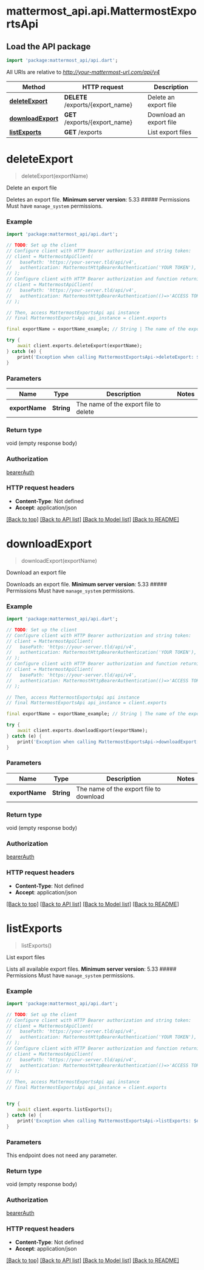 # mattermost_api.api.MattermostExportsApi

## Load the API package
```dart
import 'package:mattermost_api/api.dart';
```

All URIs are relative to *http://your-mattermost-url.com/api/v4*

Method | HTTP request | Description
------------- | ------------- | -------------
[**deleteExport**](MattermostExportsApi.md#deleteexport) | **DELETE** /exports/{export_name} | Delete an export file
[**downloadExport**](MattermostExportsApi.md#downloadexport) | **GET** /exports/{export_name} | Download an export file
[**listExports**](MattermostExportsApi.md#listexports) | **GET** /exports | List export files


# **deleteExport**
> deleteExport(exportName)

Delete an export file

Deletes an export file.   __Minimum server version__: 5.33  ##### Permissions  Must have `manage_system` permissions. 

### Example
```dart
import 'package:mattermost_api/api.dart';

// TODO: Set up the client
// Configure client with HTTP Bearer authorization and string token:
// client = MattermostApiClient(
//   basePath: 'https://your-server.tld/api/v4',
//   authentication: MattermostHttpBearerAuthentication('YOUR TOKEN'),
// );
// Configure client with HTTP Bearer authorization and function returning a string:
// client = MattermostApiClient(
//   basePath: 'https://your-server.tld/api/v4',
//   authentication: MattermostHttpBearerAuthentication(()=>'ACCESS TOKEN FROM FUNCTION'),
// );

// Then, access MattermostExportsApi api instance
// final MattermostExportsApi api_instance = client.exports

final exportName = exportName_example; // String | The name of the export file to delete

try {
    await client.exports.deleteExport(exportName);
} catch (e) {
    print('Exception when calling MattermostExportsApi->deleteExport: $e\n');
}
```

### Parameters

Name | Type | Description  | Notes
------------- | ------------- | ------------- | -------------
 **exportName** | **String**| The name of the export file to delete | 

### Return type

void (empty response body)

### Authorization

[bearerAuth](../GENERATED_README.md#bearerAuth)

### HTTP request headers

 - **Content-Type**: Not defined
 - **Accept**: application/json

[[Back to top]](#) [[Back to API list]](../GENERATED_README.md#documentation-for-api-endpoints) [[Back to Model list]](../GENERATED_README.md#documentation-for-models) [[Back to README]](../GENERATED_README.md)

# **downloadExport**
> downloadExport(exportName)

Download an export file

Downloads an export file.   __Minimum server version__: 5.33  ##### Permissions  Must have `manage_system` permissions. 

### Example
```dart
import 'package:mattermost_api/api.dart';

// TODO: Set up the client
// Configure client with HTTP Bearer authorization and string token:
// client = MattermostApiClient(
//   basePath: 'https://your-server.tld/api/v4',
//   authentication: MattermostHttpBearerAuthentication('YOUR TOKEN'),
// );
// Configure client with HTTP Bearer authorization and function returning a string:
// client = MattermostApiClient(
//   basePath: 'https://your-server.tld/api/v4',
//   authentication: MattermostHttpBearerAuthentication(()=>'ACCESS TOKEN FROM FUNCTION'),
// );

// Then, access MattermostExportsApi api instance
// final MattermostExportsApi api_instance = client.exports

final exportName = exportName_example; // String | The name of the export file to download

try {
    await client.exports.downloadExport(exportName);
} catch (e) {
    print('Exception when calling MattermostExportsApi->downloadExport: $e\n');
}
```

### Parameters

Name | Type | Description  | Notes
------------- | ------------- | ------------- | -------------
 **exportName** | **String**| The name of the export file to download | 

### Return type

void (empty response body)

### Authorization

[bearerAuth](../GENERATED_README.md#bearerAuth)

### HTTP request headers

 - **Content-Type**: Not defined
 - **Accept**: application/json

[[Back to top]](#) [[Back to API list]](../GENERATED_README.md#documentation-for-api-endpoints) [[Back to Model list]](../GENERATED_README.md#documentation-for-models) [[Back to README]](../GENERATED_README.md)

# **listExports**
> listExports()

List export files

Lists all available export files. __Minimum server version__: 5.33 ##### Permissions Must have `manage_system` permissions. 

### Example
```dart
import 'package:mattermost_api/api.dart';

// TODO: Set up the client
// Configure client with HTTP Bearer authorization and string token:
// client = MattermostApiClient(
//   basePath: 'https://your-server.tld/api/v4',
//   authentication: MattermostHttpBearerAuthentication('YOUR TOKEN'),
// );
// Configure client with HTTP Bearer authorization and function returning a string:
// client = MattermostApiClient(
//   basePath: 'https://your-server.tld/api/v4',
//   authentication: MattermostHttpBearerAuthentication(()=>'ACCESS TOKEN FROM FUNCTION'),
// );

// Then, access MattermostExportsApi api instance
// final MattermostExportsApi api_instance = client.exports


try {
    await client.exports.listExports();
} catch (e) {
    print('Exception when calling MattermostExportsApi->listExports: $e\n');
}
```

### Parameters
This endpoint does not need any parameter.

### Return type

void (empty response body)

### Authorization

[bearerAuth](../GENERATED_README.md#bearerAuth)

### HTTP request headers

 - **Content-Type**: Not defined
 - **Accept**: application/json

[[Back to top]](#) [[Back to API list]](../GENERATED_README.md#documentation-for-api-endpoints) [[Back to Model list]](../GENERATED_README.md#documentation-for-models) [[Back to README]](../GENERATED_README.md)

